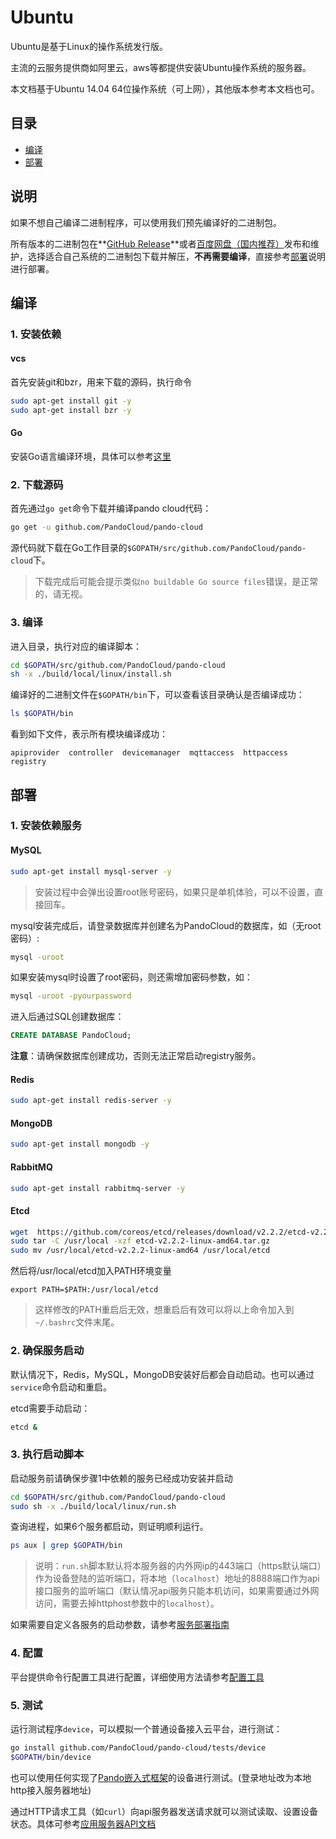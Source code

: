 # Ubuntu
Ubuntu是基于Linux的操作系统发行版。

主流的云服务提供商如阿里云，aws等都提供安装Ubuntu操作系统的服务器。

本文档基于Ubuntu 14.04 64位操作系统（可上网），其他版本参考本文档也可。

## 目录
* [编译](#编译)
* [部署](#部署)

## 说明
如果不想自己编译二进制程序，可以使用我们预先编译好的二进制包。

所有版本的二进制包在**[GitHub Release](https://github.com/PandoCloud/pando-cloud/releases)**或者[百度网盘（国内推荐）](http://pan.baidu.com/s/1hqLlLFA)发布和维护，选择适合自己系统的二进制包下载并解压，**不再需要编译**，直接参考[部署](#部署)说明进行部署。

## 编译

### 1. 安装依赖

#### vcs
首先安装git和bzr，用来下载的源码，执行命令

``` sh
sudo apt-get install git -y
sudo apt-get install bzr -y
```

#### Go
安装Go语言编译环境，具体可以参考[这里](../environment/golang.md)
### 2. 下载源码
首先通过`go get`命令下载并编译pando cloud代码：

```sh
go get -u github.com/PandoCloud/pando-cloud
```

源代码就下载在Go工作目录的`$GOPATH/src/github.com/PandoCloud/pando-cloud`下。

> 下载完成后可能会提示类似`no buildable Go source files`错误，是正常的，请无视。

### 3. 编译
进入目录，执行对应的编译脚本：

```sh
cd $GOPATH/src/github.com/PandoCloud/pando-cloud
sh -x ./build/local/linux/install.sh
```

编译好的二进制文件在`$GOPATH/bin`下，可以查看该目录确认是否编译成功：

```sh
ls $GOPATH/bin
```

看到如下文件，表示所有模块编译成功：

```
apiprovider  controller  devicemanager  mqttaccess  httpaccess  registry
```

## 部署
### 1. 安装依赖服务
#### MySQL

```sh
sudo apt-get install mysql-server -y
```

> 安装过程中会弹出设置root账号密码，如果只是单机体验，可以不设置，直接回车。

mysql安装完成后，请登录数据库并创建名为PandoCloud的数据库，如（无root密码）:

```sh
mysql -uroot
```

如果安装mysql时设置了root密码，则还需增加密码参数，如：

```sh
mysql -uroot -pyourpassword
```

进入后通过SQL创建数据库：

```sql
CREATE DATABASE PandoCloud;
```
**注意**：请确保数据库创建成功，否则无法正常启动registry服务。

#### Redis

```sh
sudo apt-get install redis-server -y
```

#### MongoDB

```sh
sudo apt-get install mongodb -y
```

#### RabbitMQ

```sh
sudo apt-get install rabbitmq-server -y
```

#### Etcd

```sh
wget  https://github.com/coreos/etcd/releases/download/v2.2.2/etcd-v2.2.2-linux-amd64.tar.gz
sudo tar -C /usr/local -xzf etcd-v2.2.2-linux-amd64.tar.gz
sudo mv /usr/local/etcd-v2.2.2-linux-amd64 /usr/local/etcd
```

然后将/usr/local/etcd加入PATH环境变量

```
export PATH=$PATH:/usr/local/etcd
```

> 这样修改的PATH重启后无效，想重启后有效可以将以上命令加入到`~/.bashrc`文件末尾。

### 2. 确保服务启动
默认情况下，Redis，MySQL，MongoDB安装好后都会自动启动。也可以通过`service`命令启动和重启。

etcd需要手动启动：

```sh
etcd &
```

### 3. 执行启动脚本

启动服务前请确保步骤1中依赖的服务已经成功安装并启动

```sh
cd $GOPATH/src/github.com/PandoCloud/pando-cloud
sudo sh -x ./build/local/linux/run.sh
```

查询进程，如果6个服务都启动，则证明顺利运行。

```sh
ps aux | grep $GOPATH/bin
```

> 说明：`run.sh`脚本默认将本服务器的内外网ip的443端口（https默认端口）作为设备登陆的监听端口，将本地（`localhost`）地址的8888端口作为api接口服务的监听端口（默认情况api服务只能本机访问，如果需要通过外网访问，需要去掉httphost参数中的`localhost`）。

如果需要自定义各服务的启动参数，请参考[服务部署指南](../services/README.md)

### 4. 配置
平台提供命令行配置工具进行配置，详细使用方法请参考[配置工具](../tools/pdcfg.md)


### 5. 测试
运行测试程序`device`，可以模拟一个普通设备接入云平台，进行测试：
```sh
go install github.com/PandoCloud/pando-cloud/tests/device
$GOPATH/bin/device
```

也可以使用任何实现了[Pando嵌入式框架](https://github.com/PandoCloud/pando-embeded-framework)的设备进行测试。(登录地址改为本地http接入服务器地址)

通过HTTP请求工具（如`curl`）向api服务器发送请求就可以测试读取、设置设备状态。具体可参考[应用服务器API文档](../api-doc/application.md)
